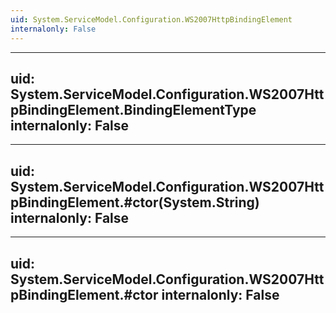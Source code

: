 ```yaml
---
uid: System.ServiceModel.Configuration.WS2007HttpBindingElement
internalonly: False
---
```


---
uid: System.ServiceModel.Configuration.WS2007HttpBindingElement.BindingElementType
internalonly: False
---

---
uid: System.ServiceModel.Configuration.WS2007HttpBindingElement.#ctor(System.String)
internalonly: False
---

---
uid: System.ServiceModel.Configuration.WS2007HttpBindingElement.#ctor
internalonly: False
---
